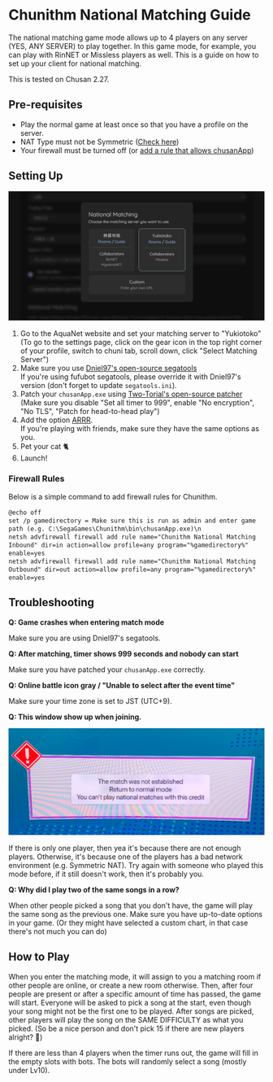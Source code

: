 # Chunithm National Matching Guide

The national matching game mode allows up to 4 players on any server (YES, ANY SERVER) to play together.
In this game mode, for example, you can play with RinNET or Missless players as well.
This is a guide on how to set up your client for national matching.

This is tested on Chusan 2.27.

## Pre-requisites

- Play the normal game at least once so that you have a profile on the server.
- NAT Type must not be Symmetric ([Check here](https://www.checkmynat.com/))
- Your firewall must be turned off (or [add a rule that allows chusanApp](#firewall-rules))

## Setting Up

![](img/chu3-matching.png)

1. Go to the AquaNet website and set your matching server to "Yukiotoko"  
   (To go to the settings page, click on the gear icon in the top right corner of your profile, switch to chuni tab, scroll down, click "Select Matching Server")
2. Make sure you use [Dniel97's open-source segatools](https://gitea.tendokyu.moe/Dniel97/SEGAguide/wiki/SDHD)  
   If you're using fufubot segatools, please override it with Dniel97's version (don't forget to update `segatools.ini`).
3. Patch your `chusanApp.exe` using [Two-Torial's open-source patcher](https://patcher.two-torial.xyz/)  
   (Make sure you disable "Set all timer to 999", enable "No encryption", "No TLS", "Patch for head-to-head play")
4. Add the option [ARRR](https://pixeldrain.com/u/D2jjN3of).  
   If you're playing with friends, make sure they have the same options as you.
5. Pet your cat 🐈
6. Launch!


### Firewall Rules

Below is a simple command to add firewall rules for Chunithm.

```shell
@echo off
set /p gamedirectory = Make sure this is run as admin and enter game path (e.g. C:\SegaGames\Chunithm\bin\chusanApp.exe)\n
netsh advfirewall firewall add rule name="Chunithm National Matching Inbound" dir=in action=allow profile=any program="%gamedirectory%" enable=yes
netsh advfirewall firewall add rule name="Chunithm National Matching Outbound" dir=out action=allow profile=any program="%gamedirectory%" enable=yes
```

## Troubleshooting

**Q: Game crashes when entering match mode**

Make sure you are using Dniel97's segatools.

**Q: After matching, timer shows 999 seconds and nobody can start**

Make sure you have patched your `chusanApp.exe` correctly.

**Q: Online battle icon gray / "Unable to select after the event time"**

Make sure your time zone is set to JST (UTC+9).

**Q: This window show up when joining.**

![](img/chu3-matching-error.png)

If there is only one player, then yea it's because there are not enough players.
Otherwise, it's because one of the players has a bad network environment (e.g. Symmetric NAT).
Try again with someone who played this mode before, if it still doesn't work, then it's probably you.

**Q: Why did I play two of the same songs in a row?**

When other people picked a song that you don't have, the game will play the same song as the previous one.
Make sure you have up-to-date options in your game. 
(Or they might have selected a custom chart, in that case there's not much you can do)

## How to Play

When you enter the matching mode, it will assign to you a matching room if other people are online, or create a new room otherwise. 
Then, after four people are present or after a specific amount of time has passed, the game will start.
Everyone will be asked to pick a song at the start, even though your song might not be the first one to be played.
After songs are picked, other players will play the song on the SAME DIFFICULTY as what you picked.
(So be a nice person and don't pick 15 if there are new players alright? 🥺)

If there are less than 4 players when the timer runs out, the game will fill in the empty slots with bots.
The bots will randomly select a song (mostly under Lv10).
